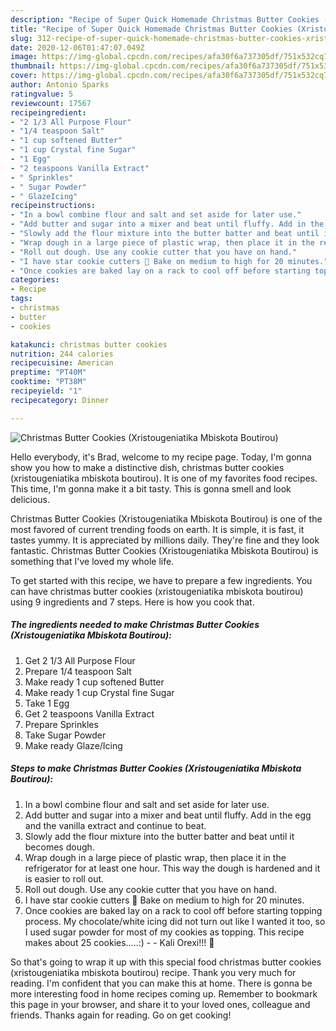```yaml
---
description: "Recipe of Super Quick Homemade Christmas Butter Cookies (Xristougeniatika Mbiskota Boutirou)"
title: "Recipe of Super Quick Homemade Christmas Butter Cookies (Xristougeniatika Mbiskota Boutirou)"
slug: 312-recipe-of-super-quick-homemade-christmas-butter-cookies-xristougeniatika-mbiskota-boutirou
date: 2020-12-06T01:47:07.049Z
image: https://img-global.cpcdn.com/recipes/afa30f6a737305df/751x532cq70/christmas-butter-cookies-xristougeniatika-mbiskota-boutirou-recipe-main-photo.jpg
thumbnail: https://img-global.cpcdn.com/recipes/afa30f6a737305df/751x532cq70/christmas-butter-cookies-xristougeniatika-mbiskota-boutirou-recipe-main-photo.jpg
cover: https://img-global.cpcdn.com/recipes/afa30f6a737305df/751x532cq70/christmas-butter-cookies-xristougeniatika-mbiskota-boutirou-recipe-main-photo.jpg
author: Antonio Sparks
ratingvalue: 5
reviewcount: 17567
recipeingredient:
- "2 1/3 All Purpose Flour"
- "1/4 teaspoon Salt"
- "1 cup softened Butter"
- "1 cup Crystal fine Sugar"
- "1 Egg"
- "2 teaspoons Vanilla Extract"
- " Sprinkles"
- " Sugar Powder"
- " GlazeIcing"
recipeinstructions:
- "In a bowl combine flour and salt and set aside for later use."
- "Add butter and sugar into a mixer and beat until fluffy. Add in the egg and the vanilla extract and continue to beat."
- "Slowly add the flour mixture into the butter batter and beat until it becomes dough."
- "Wrap dough in a large piece of plastic wrap, then place it in the refrigerator for at least one hour. This way the dough is hardened and it is easier to roll out."
- "Roll out dough. Use any cookie cutter that you have on hand."
- "I have star cookie cutters 🙂 Bake on medium to high for 20 minutes."
- "Once cookies are baked lay on a rack to cool off before starting topping process. My chocolate/white icing did not turn out like I wanted it too, so I used sugar powder for most of my cookies as topping. This recipe makes about 25 cookies…..:)  Kali Orexi!!! 🙂"
categories:
- Recipe
tags:
- christmas
- butter
- cookies

katakunci: christmas butter cookies 
nutrition: 244 calories
recipecuisine: American
preptime: "PT40M"
cooktime: "PT38M"
recipeyield: "1"
recipecategory: Dinner

---
```



![Christmas Butter Cookies (Xristougeniatika Mbiskota Boutirou)](https://img-global.cpcdn.com/recipes/afa30f6a737305df/751x532cq70/christmas-butter-cookies-xristougeniatika-mbiskota-boutirou-recipe-main-photo.jpg)

Hello everybody, it's Brad, welcome to my recipe page. Today, I'm gonna show you how to make a distinctive dish, christmas butter cookies (xristougeniatika mbiskota boutirou). It is one of my favorites food recipes. This time, I'm gonna make it a bit tasty. This is gonna smell and look delicious.



Christmas Butter Cookies (Xristougeniatika Mbiskota Boutirou) is one of the most favored of current trending foods on earth. It is simple, it is fast, it tastes yummy. It is appreciated by millions daily. They're fine and they look fantastic. Christmas Butter Cookies (Xristougeniatika Mbiskota Boutirou) is something that I've loved my whole life.


To get started with this recipe, we have to prepare a few ingredients. You can have christmas butter cookies (xristougeniatika mbiskota boutirou) using 9 ingredients and 7 steps. Here is how you cook that.

<!--inarticleads1-->

##### The ingredients needed to make Christmas Butter Cookies (Xristougeniatika Mbiskota Boutirou):

1. Get 2 1/3 All Purpose Flour
1. Prepare 1/4 teaspoon Salt
1. Make ready 1 cup softened Butter
1. Make ready 1 cup Crystal fine Sugar
1. Take 1 Egg
1. Get 2 teaspoons Vanilla Extract
1. Prepare  Sprinkles
1. Take  Sugar Powder
1. Make ready  Glaze/Icing




<!--inarticleads2-->

##### Steps to make Christmas Butter Cookies (Xristougeniatika Mbiskota Boutirou):

1. In a bowl combine flour and salt and set aside for later use.
1. Add butter and sugar into a mixer and beat until fluffy. Add in the egg and the vanilla extract and continue to beat.
1. Slowly add the flour mixture into the butter batter and beat until it becomes dough.
1. Wrap dough in a large piece of plastic wrap, then place it in the refrigerator for at least one hour. This way the dough is hardened and it is easier to roll out.
1. Roll out dough. Use any cookie cutter that you have on hand.
1. I have star cookie cutters 🙂 Bake on medium to high for 20 minutes.
1. Once cookies are baked lay on a rack to cool off before starting topping process. My chocolate/white icing did not turn out like I wanted it too, so I used sugar powder for most of my cookies as topping. This recipe makes about 25 cookies…..:) -  - Kali Orexi!!! 🙂




So that's going to wrap it up with this special food christmas butter cookies (xristougeniatika mbiskota boutirou) recipe. Thank you very much for reading. I'm confident that you can make this at home. There is gonna be more interesting food in home recipes coming up. Remember to bookmark this page in your browser, and share it to your loved ones, colleague and friends. Thanks again for reading. Go on get cooking!
